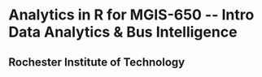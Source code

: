 # Analytics in R for MGIS-650 -- Intro Data Analytics & Bus Intelligence
## Rochester Institute of Technology
